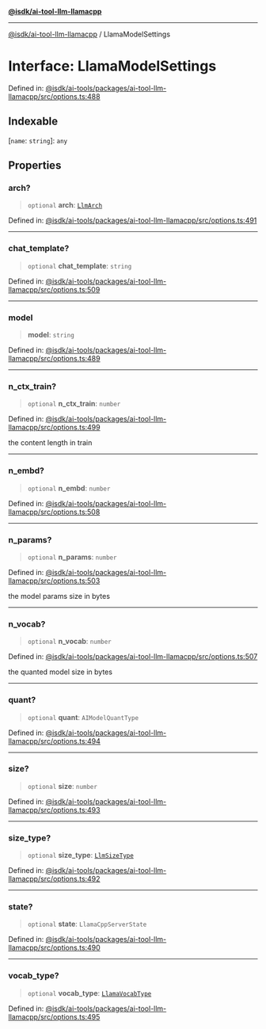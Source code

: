 [**@isdk/ai-tool-llm-llamacpp**](../README.md)

***

[@isdk/ai-tool-llm-llamacpp](../globals.md) / LlamaModelSettings

# Interface: LlamaModelSettings

Defined in: [@isdk/ai-tools/packages/ai-tool-llm-llamacpp/src/options.ts:488](https://github.com/isdk/ai-tool-llm-llamacpp.js/blob/36832ad8b482c3073a371029074008b9f0db3472/src/options.ts#L488)

## Indexable

\[`name`: `string`\]: `any`

## Properties

### arch?

> `optional` **arch**: [`LlmArch`](../enumerations/LlmArch.md)

Defined in: [@isdk/ai-tools/packages/ai-tool-llm-llamacpp/src/options.ts:491](https://github.com/isdk/ai-tool-llm-llamacpp.js/blob/36832ad8b482c3073a371029074008b9f0db3472/src/options.ts#L491)

***

### chat\_template?

> `optional` **chat\_template**: `string`

Defined in: [@isdk/ai-tools/packages/ai-tool-llm-llamacpp/src/options.ts:509](https://github.com/isdk/ai-tool-llm-llamacpp.js/blob/36832ad8b482c3073a371029074008b9f0db3472/src/options.ts#L509)

***

### model

> **model**: `string`

Defined in: [@isdk/ai-tools/packages/ai-tool-llm-llamacpp/src/options.ts:489](https://github.com/isdk/ai-tool-llm-llamacpp.js/blob/36832ad8b482c3073a371029074008b9f0db3472/src/options.ts#L489)

***

### n\_ctx\_train?

> `optional` **n\_ctx\_train**: `number`

Defined in: [@isdk/ai-tools/packages/ai-tool-llm-llamacpp/src/options.ts:499](https://github.com/isdk/ai-tool-llm-llamacpp.js/blob/36832ad8b482c3073a371029074008b9f0db3472/src/options.ts#L499)

the content length in train

***

### n\_embd?

> `optional` **n\_embd**: `number`

Defined in: [@isdk/ai-tools/packages/ai-tool-llm-llamacpp/src/options.ts:508](https://github.com/isdk/ai-tool-llm-llamacpp.js/blob/36832ad8b482c3073a371029074008b9f0db3472/src/options.ts#L508)

***

### n\_params?

> `optional` **n\_params**: `number`

Defined in: [@isdk/ai-tools/packages/ai-tool-llm-llamacpp/src/options.ts:503](https://github.com/isdk/ai-tool-llm-llamacpp.js/blob/36832ad8b482c3073a371029074008b9f0db3472/src/options.ts#L503)

the model params size in bytes

***

### n\_vocab?

> `optional` **n\_vocab**: `number`

Defined in: [@isdk/ai-tools/packages/ai-tool-llm-llamacpp/src/options.ts:507](https://github.com/isdk/ai-tool-llm-llamacpp.js/blob/36832ad8b482c3073a371029074008b9f0db3472/src/options.ts#L507)

the quanted model size in bytes

***

### quant?

> `optional` **quant**: `AIModelQuantType`

Defined in: [@isdk/ai-tools/packages/ai-tool-llm-llamacpp/src/options.ts:494](https://github.com/isdk/ai-tool-llm-llamacpp.js/blob/36832ad8b482c3073a371029074008b9f0db3472/src/options.ts#L494)

***

### size?

> `optional` **size**: `number`

Defined in: [@isdk/ai-tools/packages/ai-tool-llm-llamacpp/src/options.ts:493](https://github.com/isdk/ai-tool-llm-llamacpp.js/blob/36832ad8b482c3073a371029074008b9f0db3472/src/options.ts#L493)

***

### size\_type?

> `optional` **size\_type**: [`LlmSizeType`](../enumerations/LlmSizeType.md)

Defined in: [@isdk/ai-tools/packages/ai-tool-llm-llamacpp/src/options.ts:492](https://github.com/isdk/ai-tool-llm-llamacpp.js/blob/36832ad8b482c3073a371029074008b9f0db3472/src/options.ts#L492)

***

### state?

> `optional` **state**: `LlamaCppServerState`

Defined in: [@isdk/ai-tools/packages/ai-tool-llm-llamacpp/src/options.ts:490](https://github.com/isdk/ai-tool-llm-llamacpp.js/blob/36832ad8b482c3073a371029074008b9f0db3472/src/options.ts#L490)

***

### vocab\_type?

> `optional` **vocab\_type**: [`LlamaVocabType`](../enumerations/LlamaVocabType.md)

Defined in: [@isdk/ai-tools/packages/ai-tool-llm-llamacpp/src/options.ts:495](https://github.com/isdk/ai-tool-llm-llamacpp.js/blob/36832ad8b482c3073a371029074008b9f0db3472/src/options.ts#L495)
